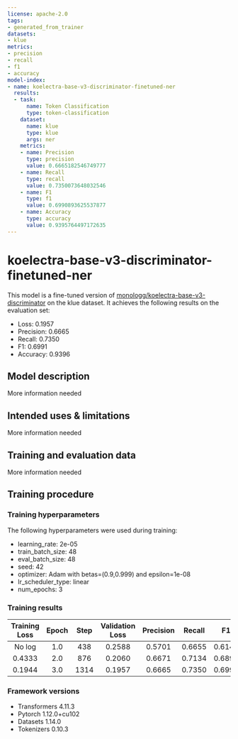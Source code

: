 ```yaml
---
license: apache-2.0
tags:
- generated_from_trainer
datasets:
- klue
metrics:
- precision
- recall
- f1
- accuracy
model-index:
- name: koelectra-base-v3-discriminator-finetuned-ner
  results:
  - task:
      name: Token Classification
      type: token-classification
    dataset:
      name: klue
      type: klue
      args: ner
    metrics:
    - name: Precision
      type: precision
      value: 0.6665182546749777
    - name: Recall
      type: recall
      value: 0.7350073648032546
    - name: F1
      type: f1
      value: 0.6990893625537877
    - name: Accuracy
      type: accuracy
      value: 0.9395764497172635
---
```


<!-- This model card has been generated automatically according to the information the Trainer had access to. You
should probably proofread and complete it, then remove this comment. -->

# koelectra-base-v3-discriminator-finetuned-ner

This model is a fine-tuned version of [monologg/koelectra-base-v3-discriminator](https://huggingface.co/monologg/koelectra-base-v3-discriminator) on the klue dataset.
It achieves the following results on the evaluation set:
- Loss: 0.1957
- Precision: 0.6665
- Recall: 0.7350
- F1: 0.6991
- Accuracy: 0.9396

## Model description

More information needed

## Intended uses & limitations

More information needed

## Training and evaluation data

More information needed

## Training procedure

### Training hyperparameters

The following hyperparameters were used during training:
- learning_rate: 2e-05
- train_batch_size: 48
- eval_batch_size: 48
- seed: 42
- optimizer: Adam with betas=(0.9,0.999) and epsilon=1e-08
- lr_scheduler_type: linear
- num_epochs: 3

### Training results

| Training Loss | Epoch | Step | Validation Loss | Precision | Recall | F1     | Accuracy |
|:-------------:|:-----:|:----:|:---------------:|:---------:|:------:|:------:|:--------:|
| No log        | 1.0   | 438  | 0.2588          | 0.5701    | 0.6655 | 0.6141 | 0.9212   |
| 0.4333        | 2.0   | 876  | 0.2060          | 0.6671    | 0.7134 | 0.6895 | 0.9373   |
| 0.1944        | 3.0   | 1314 | 0.1957          | 0.6665    | 0.7350 | 0.6991 | 0.9396   |


### Framework versions

- Transformers 4.11.3
- Pytorch 1.12.0+cu102
- Datasets 1.14.0
- Tokenizers 0.10.3
